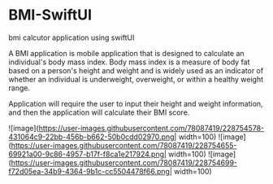 # BMI-SwiftUI
bmi calcutor application using swiftUI



A BMI application is mobile application that is designed to calculate an individual's body mass index. Body mass index is a measure of body fat based on a person's height and weight and is widely used as an indicator of whether an individual is underweight, overweight, or within a healthy weight range.



Application will require the user to input their height and weight information, and then the application will calculate their BMI score. 






![image](https://user-images.githubusercontent.com/78087419/228754578-431064c9-22bb-456b-b662-50b0cdd02970.png| width=100)
![image](https://user-images.githubusercontent.com/78087419/228754655-69921a00-9c86-4957-b17f-f8ca1e217924.png| width=100)
![image](https://user-images.githubusercontent.com/78087419/228754699-f72d05ea-34b9-4364-9b1c-cc5504478f66.png| width=100)
